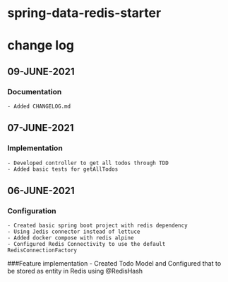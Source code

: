 # spring-data-redis-starter
# change log

## 09-JUNE-2021
### Documentation
    - Added CHANGELOG.md

## 07-JUNE-2021
### Implementation
    - Developed controller to get all todos through TDD
    - Added basic tests for getAllTodos

## 06-JUNE-2021
### Configuration
    - Created basic spring boot project with redis dependency
    - Using Jedis connector instead of lettuce
    - Added docker compose with redis alpine
    - Configured Redis Connectivity to use the default RedisConnectionFactory
###Feature implementation
    - Created Todo Model and Configured that to be stored as entity in Redis using @RedisHash